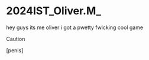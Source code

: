 # 2024IST_Oliver.M_
hey guys its me oliver i got a pwetty fwicking cool game 
> [!CAUTION]
> [penis]
